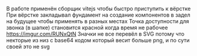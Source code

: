 В работе применён сборщик vitejs чтобы быстро приступить к вёрстке
При вёрстке закладывал фундамент на создание компонентов в задел на будущее чтобы применять в разных местах
Точка доступности для звонка (в шапке) становится красной когда время не рабочее https://imgur.com/RUNxQtN
Значки не все перевёл в SVG потому что некторые из низ с base64 кодом который весит больше png, и по сути своей это не svg